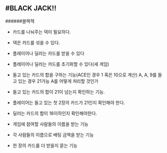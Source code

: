 #BLACK JACK!!
-------------
######블랙잭 

- 카드를 나눠주는 덱이 필요하다.
- 덱은 카드를 섞을 수 있다.
- 플레이어나 딜러는 카드를 받을 수 있다
- 플레이어나 딜러는 카드를 초기화할 수 있다(새 게임)
- 들고 있는 카드의 합을 구하는 기능(ACE인 경우 1 혹은 10으로 계산)
A, A, 9를 들고 있는 경우 21가능 A를 어떻게 처리할 것인가
- 들고 있는 카드의 합이 21이 넘는지 확인하는 기능.
- 플레이어는 들고 있는 첫 2장의 카드가 21인지 확인해야 한다.
- 딜러는 카드의 합이 16이하인지 확인해야한다.


- 게임에 참여할 사람들의 이름을 받는 기능
- 각 사람들의 이름으로 배팅 금액을 받는 기능
- 한 장의 카드를 더 받을지 묻는 기능
